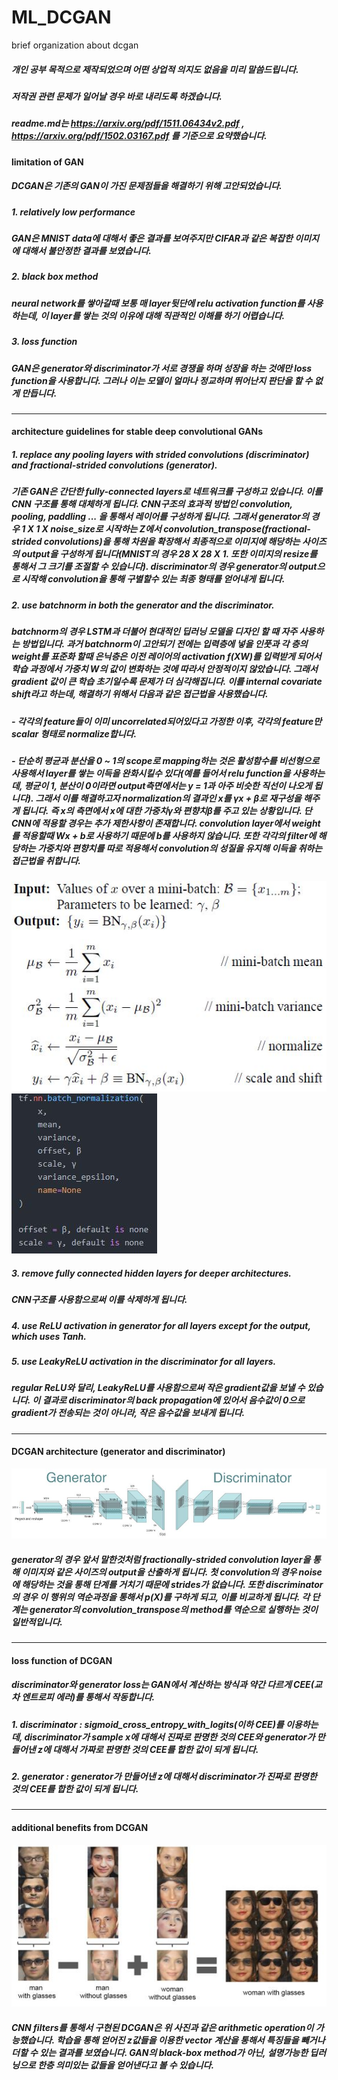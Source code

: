 # ML_DCGAN
brief organization about dcgan
##### 개인 공부 목적으로 제작되었으며 어떤 상업적 의지도 없음을 미리 말씀드립니다.  
##### 저작권 관련 문제가 일어날 경우 바로 내리도록 하겠습니다.  
##### readme.md는 https://arxiv.org/pdf/1511.06434v2.pdf , https://arxiv.org/pdf/1502.03167.pdf 를 기준으로 요약했습니다.  
#### limitation of GAN  
##### DCGAN은 기존의 GAN이 가진 문제점들을 해결하기 위해 고안되었습니다.
##### 1. relatively low performance  
##### GAN은 MNIST data에 대해서 좋은 결과를 보여주지만 CIFAR과 같은 복잡한 이미지에 대해서 불안정한 결과를 보였습니다.  
##### 2. black box method  
##### neural network를 쌓아갈때 보통 매 layer뒷단에 relu activation function를 사용하는데, 이 layer를 쌓는 것의 이유에 대해 직관적인 이해를 하기 어렵습니다.  
##### 3. loss function  
##### GAN은 generator와 discriminator가 서로 경쟁을 하며 성장을 하는 것에만 loss function을 사용합니다. 그러나 이는 모델이 얼마나 정교하며 뛰어난지 판단을 할 수 없게 만듭니다.  
---
#### architecture guidelines for stable deep convolutional GANs  
##### 1. replace any pooling layers with strided convolutions (discriminator) and fractional-strided convolutions (generator).  
##### 기존 GAN은 간단한 fully-connected layers로 네트워크를 구성하고 있습니다. 이를 CNN 구조를 통해 대체하게 됩니다. CNN구조의 효과적 방법인 convolution, pooling, paddling ... 을 통해서 레이어를 구성하게 됩니다. 그래서 generator의 경우 1 X 1 X noise_size로 시작하는 Z에서 convolution_transpose(fractional-strided convolutions)을 통해 차원을 확장해서 최종적으로 이미지에 해당하는 사이즈의 output을 구성하게 됩니다(MNIST의 경우 28 X 28 X 1. 또한 이미지의 resize를 통해서 그 크기를 조절할 수 있습니다). discriminator의 경우 generator의 output으로 시작해 convolution을 통해 구별할수 있는 최종 형태를 얻어내게 됩니다.  
##### 2. use batchnorm in both the generator and the discriminator.  
##### batchnorm의 경우 LSTM과 더불어 현대적인 딥러닝 모델을 디자인 할 때 자주 사용하는 방법입니다. 과거 batchnorm이 고안되기 전에는 입력층에 넣을 인풋과 각 층의 weight를 표준화 할때 은닉층은 이전 레이어의 activation f(XW)를 입력받게 되어서 학습 과정에서 가중치 W의 값이 변화하는 것에 따라서 안정적이지 않았습니다. 그래서 gradient 값이 큰 학습 초기일수록 문제가 더 심각해집니다. 이를 internal covariate shift라고 하는데, 해결하기 위해서 다음과 같은 접근법을 사용했습니다.  
##### - 각각의 feature들이 이미 uncorrelated되어있다고 가정한 이후, 각각의 feature만 scalar 형태로 normalize합니다.  
##### - 단순히 평균과 분산을 0 ~ 1의 scope로 mapping하는 것은 활성함수를 비선형으로 사용해서 layer를 쌓는 이득을 완화시킬수 있다(예를 들어서 relu function을 사용하는데, 평균이 1, 분산이 0이라면 output측면에서는 y = 1과 아주 비슷한 직선이 나오게 됩니다). 그래서 이를 해결하고자 normalization의 결과인 x를 γx + β로 재구성을 해주게 됩니다. 즉 x의 측면에서 x에 대한 가중치γ와 편향치β를 주고 있는 상황입니다. 단 CNN에 적용할 경우는 추가 제한사항이 존재합니다. convolution layer에서 weight를 적용할때 Wx + b로 사용하기 때문에 b를 사용하지 않습니다. 또한 각각의 filter에 해당하는 가중치와 편향치를 따로 적용해서 convolution의 성질을 유지해 이득을 취하는 접근법을 취합니다. 
![dcgan_image1](./dcgan_image/dcgan_image1.JPG)  
![dcgan_image2](./dcgan_image/dcgan_image2.JPG)  
##### 3. remove fully connected hidden layers for deeper architectures.  
##### CNN구조를 사용함으로써 이를 삭제하게 됩니다.  
##### 4. use ReLU activation in generator for all layers except for the output, which uses Tanh.
##### 5. use LeakyReLU activation in the discriminator for all layers.  
##### regular ReLU와 달리, LeakyReLU를 사용함으로써 작은 gradient값을 보낼 수 있습니다. 이 결과로 discriminator의 back propagation에 있어서 음수값이 0으로 gradient가 전송되는 것이 아니라, 작은 음수값을 보내게 됩니다.  
---
#### DCGAN architecture (generator and discriminator)  
![dcgan_image3](./dcgan_image/dcgan_image3.JPG)  
##### generator의 경우 앞서 말한것처럼 fractionally-strided convolution layer을 통해 이미지와 같은 사이즈의 output을 산출하게 됩니다. 첫 convolution의 경우 noise에 해당하는 것을 통해 단계를 거치기 때문에 strides가 없습니다. 또한 discriminator의 경우 이 행위의 역순과정을 통해서 p(X)를 구하게 되고, 이를 비교하게 됩니다. 각 단계는 generator의 convolution_transpose의 method를 역순으로 실행하는 것이 일반적입니다.  
---
#### loss function of DCGAN  
##### discriminator와 generator loss는 GAN에서 계산하는 방식과 약간 다르게 CEE(교차 엔트로피 에러)를 통해서 작동합니다.  
##### 1. discriminator : sigmoid_cross_entropy_with_logits(이하 CEE)를 이용하는데, discriminator가 sample x에 대해서 진짜로 판명한 것의 CEE와 generator가 만들어낸 z에 대해서 가짜로 판명한 것의 CEE를 합한 값이 되게 됩니다.  
##### 2. generator : generator가 만들어낸 z에 대해서 discriminator가 진짜로 판명한 것의 CEE를 합한 값이 되게 됩니다.  
---
#### additional benefits from DCGAN  
![dcgan_image4](./dcgan_image/dcgan_image4.JPG)  
##### CNN filters를 통해서 구현된 DCGAN은 위 사진과 같은 arithmetic operation이 가능했습니다. 학습을 통해 얻어진 z값들을 이용한 vector 계산을 통해서 특징들을 빼거나 더할 수 있는 결과를 보였습니다. GAN의 black-box method가 아닌, 설명가능한 딥러닝으로 한층 의미있는 값들을 얻어낸다고 볼 수 있습니다.  
